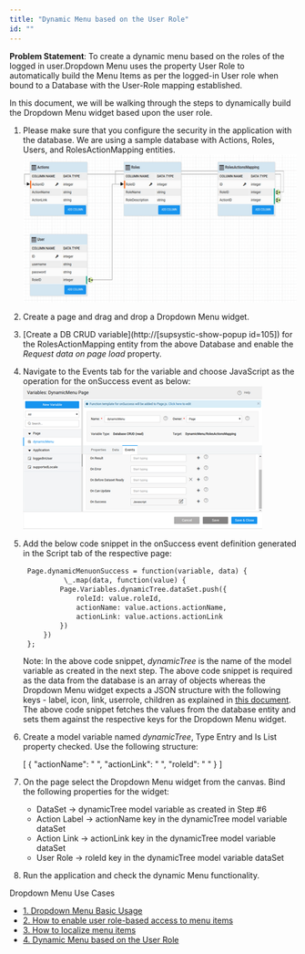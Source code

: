 ```yaml
---
title: "Dynamic Menu based on the User Role"
id: ""
---
```


**Problem Statement**: To create a dynamic menu based on the roles of the logged in user.Dropdown Menu uses the property User Role to automatically build the Menu Items as per the logged-in User role when bound to a Database with the User-Role mapping established.

In this document, we will be walking through the steps to dynamically build the Dropdown Menu widget based upon the user role.

1. Please make sure that you configure the security in the application with the database. We are using a sample database with Actions, Roles, Users, and RolesActionMapping entities. [![](./assets/rbac_menu_db.png)](./assets/rbac_menu_db.png)
2. Create a page and drag and drop a Dropdown Menu widget.
3. [Create a DB CRUD variable](http://[supsystic-show-popup id=105]) for the RolesActionMapping entity from the above Database and enable the _Request data on page load_ property.
4. Navigate to the Events tab for the variable and choose JavaScript as the operation for the onSuccess event as below: [![](./assets/rbac_menu_varevent.png)](./assets/rbac_menu_varevent.png)
5. Add the below code snippet in the onSuccess event definition generated in the Script tab of the respective page:
    
        Page.dynamicMenuonSuccess = function(variable, data) {
                 \_.map(data, function(value) {
                Page.Variables.dynamicTree.dataSet.push({
                    roleId: value.roleId,
                    actionName: value.actions.actionName,
                    actionLink: value.actions.actionLink
                })
            })
        };
    
    Note: In the above code snippet, _dynamicTree_ is the name of the model variable as created in the next step. The above code snippet is required as the data from the database is an array of objects whereas the Dropdown Menu widget expects a JSON structure with the following keys - label, icon, link, userrole, children as explained in [this document](/learn/app-development/widgets/navigation/dropdown-menu-use-cases/). The above code snippet fetches the values from the database entity and sets them against the respective keys for the Dropdown Menu widget.
6. Create a model variable named _dynamicTree_, Type Entry and Is List property checked. Use the following structure:
    
    \[
      {
        "actionName": " ",
        "actionLink": " ",
        "roleId": " "
      }
    \]
    
7. On the page select the Dropdown Menu widget from the canvas. Bind the following properties for the widget:
    - DataSet → dynamicTree model variable as created in Step #6
    - Action Label → actionName key in the dynamicTree model variable dataSet
    - Action Link → actionLink key in the dynamicTree model variable dataSet
    - User Role → roleId key in the dynamicTree model variable dataSet
8. Run the application and check the dynamic Menu functionality.

Dropdown Menu Use Cases

- [1\. Dropdown Menu Basic Usage](/learn/app-development/widgets/navigation/dropdown-menu-use-cases/)
- [2\. How to enable user role-based access to menu items](/learn/how-tos/restricting-menu-item-display-based-user-role/)
- [3\. How to localize menu items](/learn/how-tos/implementing-localization-dropdown-menu/)
- [4\. Dynamic Menu based on the User Role](#)
